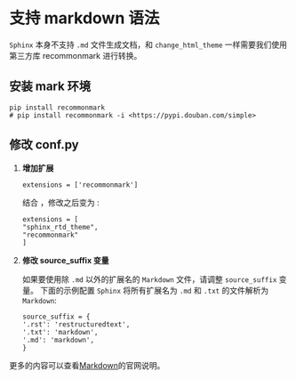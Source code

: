 # 支持 markdown 语法

`Sphinx` 本身不支持 `.md` 文件生成文档，和 `change_html_theme`
一样需要我们使用第三方库 recommonmark 进行转换。

## 安装 mark 环境

```
pip install recommonmark 
# pip install recommonmark -i <https://pypi.douban.com/simple>
```

## 修改 conf.py

1.  **增加扩展**

    ```
    extensions = ['recommonmark']
    ```

    结合 ，修改之后变为 :

    ```
    extensions = [
    "sphinx_rtd_theme",
    "recommonmark"
    ]
    ```


2.  **修改 source_suffix 变量**

    如果要使用除 `.md` 以外的扩展名的 `Markdown` 文件，请调整
    `source_suffix` 变量。 下面的示例配置 `Sphinx` 将所有扩展名为 `.md` 和 `.txt` 的文件解析为 `Markdown`:

    ```
    source_suffix = {
    '.rst': 'restructuredtext',
    '.txt': 'markdown',
    '.md': 'markdown',
    }
    ```

更多的内容可以查看[Markdown](https://www.sphinx-doc.org/en/master/usage/markdown.html)的官网说明。
